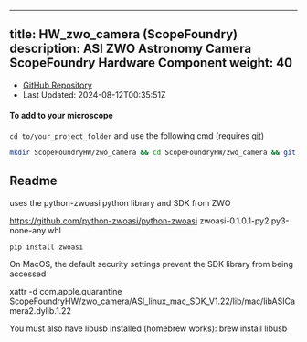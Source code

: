 
---
title: HW_zwo_camera (ScopeFoundry)
description: ASI ZWO Astronomy Camera ScopeFoundry Hardware Component
weight: 40
---
- [GitHub Repository](https://github.com/ScopeFoundry/HW_zwo_camera)
- Last Updated: 2024-08-12T00:35:51Z

#### To add to your microscope 

`cd to/your_project_folder` and use the following cmd (requires [git](/docs/100_development/20_git/))

```bash
mkdir ScopeFoundryHW/zwo_camera && cd ScopeFoundryHW/zwo_camera && git init --initial-branch=master && git remote add upstream_ScopeFoundry https://github.com/ScopeFoundry/HW_zwo_camera && git pull upstream_ScopeFoundry master && cd ../..
```

## Readme


uses the python-zwoasi python library and SDK from ZWO

https://github.com/python-zwoasi/python-zwoasi
zwoasi-0.1.0.1-py2.py3-none-any.whl

	pip install zwoasi

On MacOS, the default security settings prevent the SDK library from being accessed

xattr -d com.apple.quarantine ScopeFoundryHW/zwo_camera/ASI_linux_mac_SDK_V1.22/lib/mac/libASICamera2.dylib.1.22 

You must also have libusb installed (homebrew works):
	brew install libusb 


